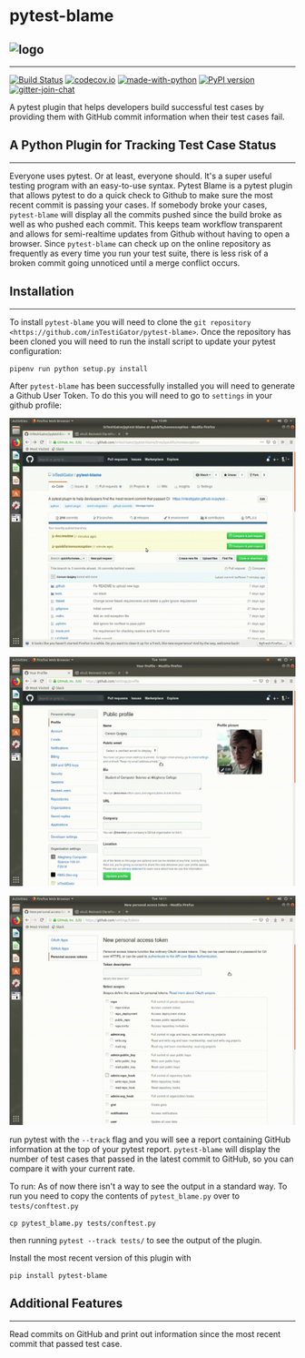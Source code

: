 # pytest-blame

## ![logo](https://raw.githubusercontent.com/inTestiGator/pytest-blame/doc/readme/.github/blame-icon.png)

---

[![Build Status](https://api.travis-ci.com/inTestiGator/pytest-blame.svg?branch=master)](
https://travis-ci.com/inTestiGator/pytest-blame)
[![codecov.io](http://codecov.io/github/inTestiGator/pytest-blame/coverage.svg?branch=master)](
http://codecov.io/github/inTestiGator/pytest-blame?branch=master)
[![made-with-python](http://img.shields.io/badge/Made%20with-Python-blue.svg)](
https://www.python.org/)
[![PyPI version](https://img.shields.io/pypi/v/pytest-blame.svg)](https://pypi.org/project/pytest-blame/)
[![gitter-join-chat](https://badges.gitter.im/Join%20Chat.svg)](
https://gitter.im/pytest-blame/community)

A pytest plugin that helps developers build successful test cases by providing
them with GitHub commit information when their test cases fail.

## A Python Plugin for Tracking Test Case Status

---

Everyone uses pytest. Or at least, everyone should. It's a super useful testing
program with an easy-to-use syntax. Pytest Blame is a pytest plugin that allows
pytest to do a quick check to Github to make sure the most recent commit is
passing your cases. If somebody broke your cases, ``pytest-blame`` will display
all the commits pushed since the build broke as well as who pushed each commit.
This keeps team workflow transparent and allows for semi-realtime updates from
Github without having to open a browser. Since ``pytest-blame`` can check up on
the online repository as frequently as every time you run your test suite, there
is less risk of a broken commit going unnoticed until a merge conflict occurs.

## Installation

---

To install ``pytest-blame`` you will need to clone the `git repository
<https://github.com/inTestiGator/pytest-blame>`. Once the repository has been
cloned you will need to run the install script to update your pytest
configuration:

```
pipenv run python setup.py install
```

After ``pytest-blame`` has been successfully installed you will need to generate
a Github User Token. To do this you will need to go to ``settings`` in your github
profile:

[![gif1](settings.gif)](
settings.gif)

[![gif2](gif2.gif)](
gif2.gif)

[![gif3](gif3.gif)](
gif3.gif)

run pytest with
the ``--track`` flag and you will see a report containing GitHub information at
the top of your pytest report. ``pytest-blame`` will display the number of test
cases that passed in the latest commit to GitHub, so you can compare it with your
current rate.

To run:
As of now there isn't a way to see the output in a standard way.
To run you need to copy the contents of ``pytest_blame.py`` over to ``tests/conftest.py``

```
cp pytest_blame.py tests/conftest.py
```

then running ``pytest --track tests/`` to see the output of the plugin.

Install the most recent version of this plugin with

```
pip install pytest-blame
```

## Additional Features

---

Read commits on GitHub and print out information since the most recent commit
that passed test case.
